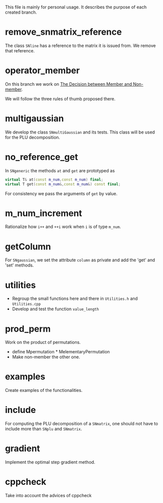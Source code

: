 This file is mainly for personal usage. It describes the purpose of each created branch.


# remove_snmatrix_reference

The class `SNline` has a reference to the matrix it is issued from. We remove that reference.

# operator_member

On this branch we work on [The Decision between Member and Non-member](http://stackoverflow.com/questions/4421706/operator-overloading/4421729#4421729).

We will follow the three rules of thumb proposed there.

# multigaussian

We develop the class `SNmultiGaussian` and its tests. This class will be used for the PLU decomposition.

# no_reference_get


In `SNgeneric` the methods `at` and `get` are prototyped as

```c++
virtual T& at(const m_num,const m_num) final;        
virtual T get(const m_num&,const m_num&) const final;
```

For consistency we pass the arguments of `get` by value.

# m_num_increment

Rationalize how `i++` and `++i` work when `i` is of type `m_num`.

# getColumn

For `SNgaussian`, we set the attribute `column` as private and add the 'get' and 'set' methods.

# utilities

* Regroup the small functions here and there in `Utilities.h` and `Utilities.cpp`
* Develop and test the function `value_length`

# prod_perm

Work on the product of permutations.

* define Mpermutation * MelementaryPermutation
* Make non-member the other one.

# examples

Create examples of the functionalities.

# include

For computing the PLU decomposition of a `SNmatrix`, one should not have to include more than `SNplu` and `SNmatrix`.

# gradient

Implement the optimal step gradient method.

# cppcheck

Take into account the advices of cppcheck
